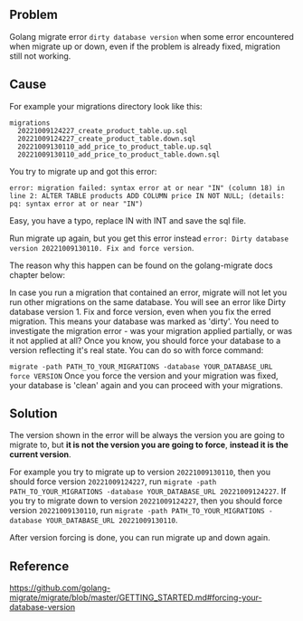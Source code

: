 ## Problem

Golang migrate error `dirty database version` when some error encountered when migrate up or down, even if the problem is already fixed, migration still not working.

## Cause

For example your migrations directory look like this:

```
migrations
  20221009124227_create_product_table.up.sql
  20221009124227_create_product_table.down.sql
  20221009130110_add_price_to_product_table.up.sql
  20221009130110_add_price_to_product_table.down.sql
```

You try to migrate up and got this error:

`error: migration failed: syntax error at or near "IN" (column 18) in line 2: ALTER TABLE products ADD COLUMN price IN NOT NULL; (details: pq: syntax error at or near "IN")`

Easy, you have a typo, replace IN with INT and save the sql file.

Run migrate up again, but you get this error instead `error: Dirty database version 20221009130110. Fix and force version`.

The reason why this happen can be found on the golang-migrate docs chapter below:

In case you run a migration that contained an error, migrate will not let you run other migrations on the same database. You will see an error like Dirty database version 1. Fix and force version, even when you fix the erred migration. This means your database was marked as 'dirty'. You need to investigate the migration error - was your migration applied partially, or was it not applied at all? Once you know, you should force your database to a version reflecting it's real state. You can do so with force command:

`migrate -path PATH_TO_YOUR_MIGRATIONS -database YOUR_DATABASE_URL force VERSION`
Once you force the version and your migration was fixed, your database is 'clean' again and you can proceed with your migrations.

## Solution

The version shown in the error will be always the version you are going to migrate to,
but **it is not the version you are going to force**, **instead it is the current version**.

For example you try to migrate up to version `20221009130110`, then you should force version `20221009124227`, run `migrate -path PATH_TO_YOUR_MIGRATIONS -database YOUR_DATABASE_URL 20221009124227`.
If you try to migrate down to version `20221009124227`, then you should force version `20221009130110`, run `migrate -path PATH_TO_YOUR_MIGRATIONS -database YOUR_DATABASE_URL 20221009130110`.

After version forcing is done, you can run migrate up and down again.

## Reference

https://github.com/golang-migrate/migrate/blob/master/GETTING_STARTED.md#forcing-your-database-version
